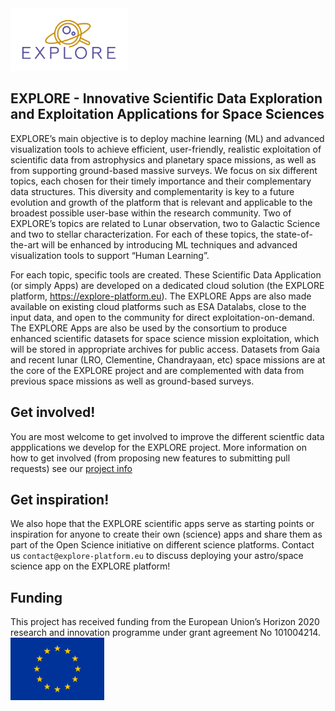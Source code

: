 <img src='profile/Explore_Logo_Box_Standard.png' height='100' />

## EXPLORE - Innovative Scientific Data Exploration and Exploitation Applications for Space Sciences

EXPLORE’s main objective is to deploy machine learning (ML) and advanced visualization tools to achieve efficient, user-friendly, realistic exploitation of scientific data from astrophysics and planetary space missions, as well as from supporting ground-based massive surveys. We focus on six different topics, each chosen for their timely importance and their complementary data structures. This diversity and complementarity is key to a future evolution and growth of the platform that is relevant and applicable to the broadest possible user-base within the research community. Two of EXPLORE’s topics are related to Lunar observation, two to Galactic Science and two to stellar characterization. For each of these topics, the state-of-the-art will be enhanced by introducing ML techniques and advanced visualization tools to support “Human Learning”. 

For each topic, specific tools are created. These Scientific Data Application (or simply Apps) are developed on a dedicated cloud solution (the EXPLORE platform, https://explore-platform.eu). The EXPLORE Apps are also made available on existing cloud platforms such as ESA Datalabs, close to the input data, and open to the community for direct exploitation-on-demand. The EXPLORE Apps are also be used by the consortium to produce enhanced scientific datasets for space science mission exploitation, which will be stored in appropriate archives for public access. Datasets from Gaia and recent lunar (LRO, Clementine, Chandrayaan, etc) space missions are at the core of the EXPLORE project and are complemented with data from previous space missions as well as ground-based surveys.

## Get involved!

You are most welcome to get involved to improve the different scientfic data appplications we develop for the EXPLORE project. 
More information on how to get involved (from proposing new features to submitting pull requests) see our [project info](https://github.com/explore-platform/explore)

## Get inspiration!

We also hope that the EXPLORE scientific apps serve as starting points or inspiration for anyone to create their own (science) apps and share them as part of the Open Science initiative on different science platforms. Contact us `contact@explore-platform.eu` to discuss deploying your astro/space science app on the EXPLORE platform!

## Funding

This project has received funding from the European Union’s Horizon 2020 research and innovation programme under grant agreement No 101004214.  
<img src='profile/logoEU.jpg' height='100' />  
